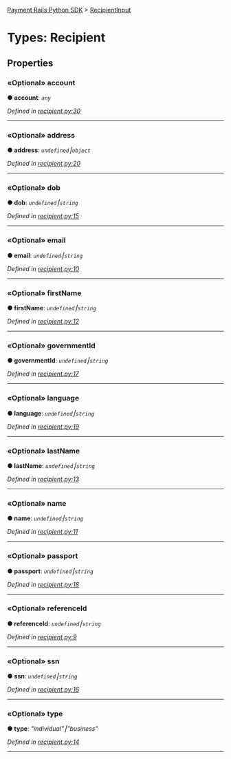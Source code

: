 [Payment Rails Python SDK](../README.md) > [RecipientInput](../types/recipient.md)



# Types: Recipient


## Properties
<a id="account"></a>

### «Optional» account

**●  account**:  *`any`* 

*Defined in [recipient.py:30](https://github.com/PaymentRails/python-sdk/tree/master/paymentrails/recipient.py#L29)*





___

<a id="address"></a>

### «Optional» address

**●  address**:  *`undefined`⎮`object`* 

*Defined in [recipient.py:20](https://github.com/PaymentRails/python-sdk/tree/master/paymentrails/recipient.py#L20)*





___

<a id="dob"></a>

### «Optional» dob

**●  dob**:  *`undefined`⎮`string`* 

*Defined in [recipient.py:15](https://github.com/PaymentRails/python-sdk/tree/master/paymentrails/recipient.py#L15)*




___

<a id="email"></a>

### «Optional» email

**●  email**:  *`undefined`⎮`string`* 

*Defined in [recipient.py:10](https://github.com/PaymentRails/python-sdk/tree/master/paymentrails/recipient.py#L10)*





___

<a id="firstname"></a>

### «Optional» firstName

**●  firstName**:  *`undefined`⎮`string`* 

*Defined in [recipient.py:12](https://github.com/PaymentRails/python-sdk/tree/master/paymentrails/recipient.py#L12)*





___

<a id="governmentid"></a>

### «Optional» governmentId

**●  governmentId**:  *`undefined`⎮`string`* 

*Defined in [recipient.py:17](https://github.com/PaymentRails/python-sdk/tree/master/paymentrails/recipient.py#L17)*





___

<a id="language"></a>

### «Optional» language

**●  language**:  *`undefined`⎮`string`* 

*Defined in [recipient.py:19](https://github.com/PaymentRails/python-sdk/tree/master/paymentrails/recipient.py#L19)*





___

<a id="lastname"></a>

### «Optional» lastName

**●  lastName**:  *`undefined`⎮`string`* 

*Defined in [recipient.py:13](https://github.com/PaymentRails/python-sdk/tree/master/paymentrails/recipient.py#L13)*





___

<a id="name"></a>

### «Optional» name

**●  name**:  *`undefined`⎮`string`* 

*Defined in [recipient.py:11](https://github.com/PaymentRails/python-sdk/tree/master/paymentrails/recipient.py#L11)*





___

<a id="passport"></a>

### «Optional» passport

**●  passport**:  *`undefined`⎮`string`* 

*Defined in [recipient.py:18](https://github.com/PaymentRails/python-sdk/tree/master/paymentrails/recipient.py#L18)*





___

<a id="referenceid"></a>

### «Optional» referenceId

**●  referenceId**:  *`undefined`⎮`string`* 

*Defined in [recipient.py:9](https://github.com/PaymentRails/python-sdk/tree/master/paymentrails/recipient.py#L9)*





___

<a id="ssn"></a>

### «Optional» ssn

**●  ssn**:  *`undefined`⎮`string`* 

*Defined in [recipient.py:16](https://github.com/PaymentRails/python-sdk/tree/master/paymentrails/recipient.py#L16)*





___

<a id="type"></a>

### «Optional» type

**●  type**:  *"individual"⎮"business"* 

*Defined in [recipient.py:14](https://github.com/PaymentRails/python-sdk/tree/master/paymentrails/recipient.py#L14)*





___


